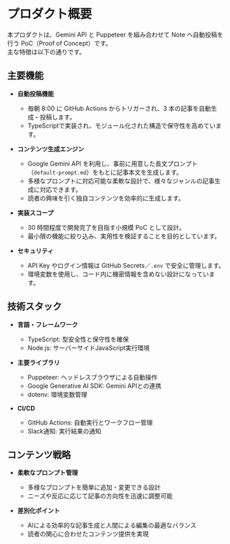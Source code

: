 # プロダクト概要

本プロダクトは、Gemini API と Puppeteer を組み合わせて Note へ自動投稿を行う PoC（Proof of Concept）です。  
主な特徴は以下の通りです。

## 主要機能

- **自動投稿機能**  
  - 毎朝 8:00 に GitHub Actions からトリガーされ、3 本の記事を自動生成・投稿します。  
  - TypeScriptで実装され、モジュール化された構造で保守性を高めています。

- **コンテンツ生成エンジン**  
  - Google Gemini API を利用し、事前に用意した長文プロンプト（`default-prompt.md`）をもとに記事本文を生成します。
  - 多様なプロンプトに対応可能な柔軟な設計で、様々なジャンルの記事生成に対応できます。
  - 読者の興味を引く独自コンテンツを効率的に生成します。

- **実装スコープ**  
  - 30 時間程度で開発完了を目指す小規模 PoC として設計。
  - 最小限の機能に絞り込み、実用性を検証することを目的としています。

- **セキュリティ**  
  - API Key やログイン情報は GitHub Secrets／`.env` で安全に管理します。
  - 環境変数を使用し、コード内に機密情報を含めない設計になっています。

## 技術スタック

- **言語・フレームワーク**
  - TypeScript: 型安全性と保守性を確保
  - Node.js: サーバーサイドJavaScript実行環境

- **主要ライブラリ**
  - Puppeteer: ヘッドレスブラウザによる自動操作
  - Google Generative AI SDK: Gemini APIとの連携
  - dotenv: 環境変数管理

- **CI/CD**
  - GitHub Actions: 自動実行とワークフロー管理
  - Slack通知: 実行結果の通知

## コンテンツ戦略

- **柔軟なプロンプト管理**
  - 多様なプロンプトを簡単に追加・変更できる設計
  - ニーズや反応に応じて記事の方向性を迅速に調整可能

- **差別化ポイント**
  - AIによる効率的な記事生成と人間による編集の最適なバランス
  - 読者の関心に合わせたコンテンツ提供を実現